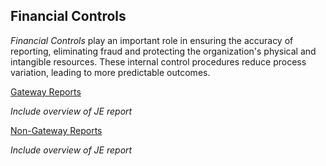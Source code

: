 ## Financial Controls

*Financial Controls* play an important role in ensuring the accuracy of reporting, eliminating fraud and protecting the organization's physical and intangible resources. These internal control procedures reduce process variation, leading to more predictable outcomes.

[Gateway Reports](https://app.periscopedata.com/app/evolve-vacation-rental-network:evolve-vacation-rental/604794/Financial-Controls:-Gateway-Reports)

  *Include overview of JE report*
  
[Non-Gateway Reports](https://app.periscopedata.com/app/evolve-vacation-rental-network:evolve-vacation-rental/605155/Financial-Controls:-Non-Gateway-Reports)

  *Include overview of JE report*
